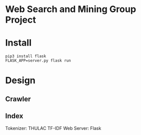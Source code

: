 Web Search and Mining Group Project
========

# Install

```
pip3 install flask
FLASK_APP=server.py flask run
```

# Design

## Crawler

## Index
Tokenizer: THULAC
TF-IDF
Web Server: Flask
